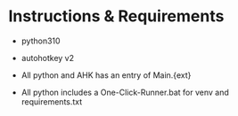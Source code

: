 # Instructions & Requirements

- python310
- autohotkey v2

- All python and AHK has an entry of Main.{ext}
- All python includes a One-Click-Runner.bat for venv and requirements.txt 
